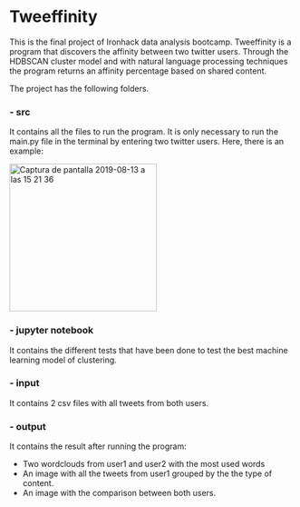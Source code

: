 # Tweeffinity

This is the final project of Ironhack data analysis bootcamp. Tweeffinity is a program that discovers the affinity between two twitter users. Through the HDBSCAN cluster model and with natural language processing techniques the program returns an affinity percentage based on shared content.

The project has the following folders.

### - src

It contains all the files to run the program. It is only necessary to run the main.py file in the terminal by entering two twitter users. Here, there is an example: 

<img width="260" alt="Captura de pantalla 2019-08-13 a las 15 21 36" src="https://user-images.githubusercontent.com/49640612/63044921-8d524e80-becf-11e9-9568-a3dd5d196648.png">

### - jupyter notebook

It contains the different tests that have been done to test the best machine learning model of clustering.

### - input

It contains 2 csv files with all tweets from both users.

### - output

It contains the result after running the program:

- Two wordclouds from user1 and user2 with the most used words 
- An image with all the tweets from user1 grouped by the the type of content.
- An image with the comparison between both users.

